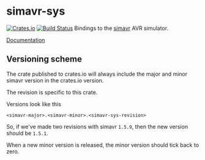 # simavr-sys

[![Crates.io](https://img.shields.io/crates/v/simavr-sys.svg)](https://crates.io/crates/simavr-sys)
[![Build Status](https://travis-ci.org/dylanmckay/simavr-sys.svg?branch=master)](https://travis-ci.org/dylanmckay/simavr-sys)
Bindings to the [simavr](https://github.com/buserror/simavr) AVR simulator.

[Documentation](https://docs.rs/simavr-sys/)

## Versioning scheme

The crate published to crates.io will always include the major and minor simavr version in
the crates.io version.

The revision is specific to this crate.

Versions look like this

`<simavr-major>.<simavr-minor>.<simavr-sys-revision>`

So, if we've made two revisions with simavr `1.5.9`, then the new version
should be `1.5.1`.

When a new minor version is released, the minor version should tick back to zero.

